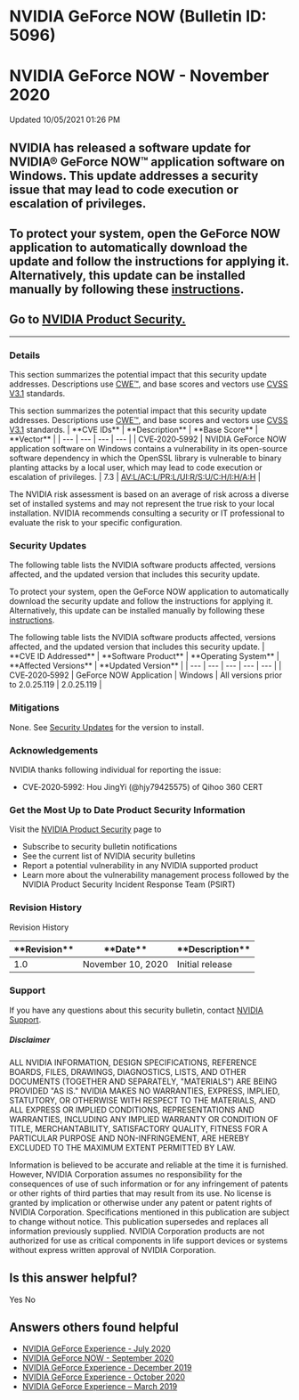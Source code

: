 # NVIDIA GeForce NOW (Bulletin ID: 5096)



 NVIDIA GeForce NOW - November 2020
=====================================================




 Updated 10/05/2021 01:26 PM



NVIDIA has released a software update for NVIDIA® GeForce NOW™ application software on Windows. This update addresses a security issue that may lead to code execution or escalation of privileges.
---------------------------------------------------------------------------------------------------------------------------------------------------------------------------------------------------


To protect your system, open the GeForce NOW application to automatically download the update and follow the instructions for applying it. Alternatively, this update can be installed manually by following these [instructions](https://nvidia.custhelp.com/app/answers/detail/a_id/4628).
--------------------------------------------------------------------------------------------------------------------------------------------------------------------------------------------------------------------------------------------------------------------------------------------


Go to [NVIDIA Product Security.](https://www.nvidia.com/security/)
------------------------------------------------------------------






---




### Details


This section summarizes the potential impact that this security update addresses. Descriptions use [CWE™](https://cwe.mitre.org/), and base scores and vectors use [CVSS V3.1](https://www.first.org/cvss/v3.1/user-guide) standards.




This section summarizes the potential impact that this security update addresses. Descriptions use [CWE™](https://cwe.mitre.org/), and base scores and vectors use [CVSS V3.1](https://www.first.org/cvss/v3.1/user-guide) standards.
| \*\*CVE IDs\*\* | \*\*Description\*\* | \*\*Base Score\*\* | \*\*Vector\*\* |
| --- | --- | --- | --- |
| CVE‑2020‑5992 | NVIDIA GeForce NOW application software on Windows contains a vulnerability in its open-source software dependency in which the OpenSSL library is vulnerable to binary planting attacks by a local user, which may lead to code execution or escalation of privileges. | 7.3 | [AV:L/AC:L/PR:L/UI:R/S:U/C:H/I:H/A:H](https://nvd.nist.gov/vuln-metrics/cvss/v3-calculator?vector=AV:L/AC:L/PR:L/UI:R/S:U/C:H/I:H/A:H) |


The NVIDIA risk assessment is based on an average of risk across a diverse set of installed systems and may not represent the true risk to your local installation. NVIDIA recommends consulting a security or IT professional to evaluate the risk to your specific configuration.


### Security Updates


The following table lists the NVIDIA software products affected, versions affected, and the updated version that includes this security update.


To protect your system, open the GeForce NOW application to automatically download the security update and follow the instructions for applying it. Alternatively, this update can be installed manually by following these [instructions](https://nvidia.custhelp.com/app/answers/detail/a_id/4628).




The following table lists the NVIDIA software products affected, versions affected, and the updated version that includes this security update.
| \*\*CVE ID Addressed\*\* | \*\*Software Product\*\* | \*\*Operating System\*\* | \*\*Affected Versions\*\* | \*\*Updated Version\*\* |
| --- | --- | --- | --- | --- |
| CVE‑2020‑5992 | GeForce NOW Application | Windows | All versions prior to 2.0.25.119 | 2.0.25.119 |


### Mitigations


None. See [Security Updates](#security-updates) for the version to install.


### Acknowledgements


NVIDIA thanks following individual for reporting the issue:


* CVE‑2020‑5992: Hou JingYi (@hjy79425575) of Qihoo 360 CERT


### Get the Most Up to Date Product Security Information


Visit the [NVIDIA Product Security](https://www.nvidia.com/security) page to


* Subscribe to security bulletin notifications
* See the current list of NVIDIA security bulletins
* Report a potential vulnerability in any NVIDIA supported product
* Learn more about the vulnerability management process followed by the NVIDIA Product Security Incident Response Team (PSIRT)


### Revision History




Revision History





| \*\*Revision\*\* | \*\*Date\*\* | \*\*Description\*\* |
| --- | --- | --- |
| 1.0 | November 10, 2020 | Initial release |


### Support


If you have any questions about this security bulletin, contact [NVIDIA Support](https://www.nvidia.com/en-us/support/).


##### Disclaimer


ALL NVIDIA INFORMATION, DESIGN SPECIFICATIONS, REFERENCE BOARDS, FILES, DRAWINGS, DIAGNOSTICS, LISTS, AND OTHER DOCUMENTS (TOGETHER AND SEPARATELY, "MATERIALS") ARE BEING PROVIDED "AS IS." NVIDIA MAKES NO WARRANTIES, EXPRESS, IMPLIED, STATUTORY, OR OTHERWISE WITH RESPECT TO THE MATERIALS, AND ALL EXPRESS OR IMPLIED CONDITIONS, REPRESENTATIONS AND WARRANTIES, INCLUDING ANY IMPLIED WARRANTY OR CONDITION OF TITLE, MERCHANTABILITY, SATISFACTORY QUALITY, FITNESS FOR A PARTICULAR PURPOSE AND NON-INFRINGEMENT, ARE HEREBY EXCLUDED TO THE MAXIMUM EXTENT PERMITTED BY LAW. 


Information is believed to be accurate and reliable at the time it is furnished. However, NVIDIA Corporation assumes no responsibility for the consequences of use of such information or for any infringement of patents or other rights of third parties that may result from its use. No license is granted by implication or otherwise under any patent or patent rights of NVIDIA Corporation. Specifications mentioned in this publication are subject to change without notice. This publication supersedes and replaces all information previously supplied. NVIDIA Corporation products are not authorized for use as critical components in life support devices or systems without express written approval of NVIDIA Corporation.










Is this answer helpful?
-----------------------



Yes
No







Answers others found helpful
----------------------------


* [ NVIDIA GeForce Experience - July 2020](/app/answers/detail/a_id/5038/related/1)
* [ NVIDIA GeForce NOW - September 2020](/app/answers/detail/a_id/5052/related/1)
* [ NVIDIA GeForce Experience - December 2019](/app/answers/detail/a_id/4954/related/1)
* [ NVIDIA GeForce Experience - October 2020](/app/answers/detail/a_id/5076/related/1)
* [ NVIDIA GeForce Experience – March 2019](/app/answers/detail/a_id/4784/related/1)








